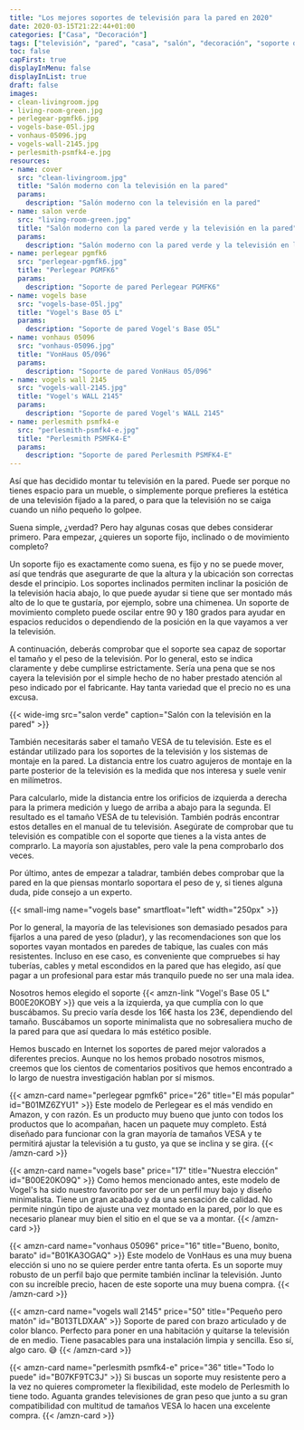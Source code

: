 ```yaml
---
title: "Los mejores soportes de televisión para la pared en 2020"
date: 2020-03-15T21:22:44+01:00
categories: ["Casa", "Decoración"]
tags: ["televisión", "pared", "casa", "salón", "decoración", "soporte de pared", "Vogel's", "Perlegear", "Perlesmith", "VonHaus"]
toc: false
capFirst: true
displayInMenu: false
displayInList: true
draft: false
images:
- clean-livingroom.jpg
- living-room-green.jpg
- perlegear-pgmfk6.jpg
- vogels-base-05l.jpg
- vonhaus-05096.jpg
- vogels-wall-2145.jpg
- perlesmith-psmfk4-e.jpg
resources:
- name: cover
  src: "clean-livingroom.jpg"
  title: "Salón moderno con la televisión en la pared"
  params:
    description: "Salón moderno con la televisión en la pared"
- name: salon verde
  src: "living-room-green.jpg"
  title: "Salón moderno con la pared verde y la televisión en la pared"
  params:
    description: "Salón moderno con la pared verde y la televisión en la pared"
- name: perlegear pgmfk6
  src: "perlegear-pgmfk6.jpg"
  title: "Perlegear PGMFK6"
  params:
    description: "Soporte de pared Perlegear PGMFK6"
- name: vogels base
  src: "vogels-base-05l.jpg"
  title: "Vogel's Base 05 L"
  params:
    description: "Soporte de pared Vogel's Base 05L"
- name: vonhaus 05096
  src: "vonhaus-05096.jpg"
  title: "VonHaus 05/096"
  params:
    description: "Soporte de pared VonHaus 05/096"
- name: vogels wall 2145
  src: "vogels-wall-2145.jpg"
  title: "Vogel's WALL 2145"
  params:
    description: "Soporte de pared Vogel's WALL 2145"
- name: perlesmith psmfk4-e
  src: "perlesmith-psmfk4-e.jpg"
  title: "Perlesmith PSMFK4-E"
  params:
    description: "Soporte de pared Perlesmith PSMFK4-E"
---
```


Así que has decidido montar tu televisión en la pared. Puede ser porque no tienes espacio para un mueble, o simplemente porque prefieres la estética de una televisión fijado a la pared, o para que la televisión no se caiga cuando un niño pequeño lo golpee.

<!--more-->

Suena simple, ¿verdad? Pero hay algunas cosas que debes considerar primero. Para empezar, ¿quieres un soporte fijo, inclinado o de movimiento completo?

Un soporte fijo es exactamente como suena, es fijo y no se puede mover, así que tendrás que asegurarte de que la altura y la ubicación son correctas desde el principio. Los soportes inclinados permiten inclinar la posición de la televisión hacia abajo, lo que puede ayudar si tiene que ser montado más alto de lo que te gustaría, por ejemplo, sobre una chimenea. Un soporte de movimiento completo puede oscilar entre 90 y 180 grados para ayudar en espacios reducidos o dependiendo de la posición en la que vayamos a ver la televisión.

A continuación, deberás comprobar que el soporte sea capaz de soportar el tamaño y el peso de la televisión. Por lo general, esto se indica claramente y debe cumplirse estrictamente. Sería una pena que se nos cayera la televisión por el simple hecho de no haber prestado atención al peso indicado por el fabricante. Hay tanta variedad que el precio no es una excusa.

{{< wide-img src="salon verde" caption="Salón con la televisión en la pared" >}}

También necesitarás saber el tamaño VESA de tu televisión. Este es el estándar utilizado para los soportes de la televisión y los sistemas de montaje en la pared. La distancia entre los cuatro agujeros de montaje en la parte posterior de la televisión es la medida que nos interesa y suele venir en milímetros.

Para calcularlo, mide la distancia entre los orificios de izquierda a derecha para la primera medición y luego de arriba a abajo para la segunda. El resultado es el tamaño VESA de tu televisión. También podrás encontrar estos detalles en el manual de tu televisión. Asegúrate de comprobar que tu televisión es compatible con el soporte que tienes a la vista antes de comprarlo. La mayoría son ajustables, pero vale la pena comprobarlo dos veces.

Por último, antes de empezar a taladrar, también debes comprobar que la pared en la que piensas montarlo soportara el peso de y, si tienes alguna duda, pide consejo a un experto.

{{< small-img name="vogels base" smartfloat="left" width="250px" >}}

Por lo general, la mayoría de las televisiones son demasiado pesados para fijarlos a una pared de yeso (pladur), y las recomendaciones son que los soportes vayan montados en paredes de tabique, las cuales con más resistentes. Incluso en ese caso, es conveniente que compruebes si hay tuberías, cables y metal escondidos en la pared que has elegido, así que pagar a un profesional para estar más tranquilo puede no ser una mala idea.

Nosotros hemos elegido el soporte  {{< amzn-link "Vogel's Base 05 L" B00E20KOBY >}} que veis a la izquierda, ya que cumplía con lo que buscábamos. Su precio varía desde los 16€ hasta los 23€, dependiendo del tamaño. Buscábamos un soporte minimalista que no sobresaliera mucho de la pared para que así quedara lo más estético posible.

Hemos buscado en Internet los soportes de pared mejor valorados a diferentes precios. Aunque no los hemos probado nosotros mismos, creemos que los cientos de comentarios positivos que hemos encontrado a lo largo de nuestra investigación hablan por sí mismos.

{{< amzn-card name="perlegear pgmfk6" price="26" title="El más popular" id="B01MZ6ZYU1" >}}
Este modelo de Perlegear es el más vendido en Amazon, y con razón. Es un producto muy bueno que junto con todos los productos que lo acompañan, hacen un paquete muy completo. Está diseñado para funcionar con la gran mayoría de tamaños VESA y te permitirá ajustar la televisión a tu gusto, ya que se inclina y se gira.
{{< /amzn-card >}}

{{< amzn-card name="vogels base" price="17" title="Nuestra elección" id="B00E20KO9Q" >}}
Como hemos mencionado antes, este modelo de Vogel's ha sido nuestro favorito por ser de un perfil muy bajo y diseño minimalista. Tiene un gran acabado y da una sensación de calidad. No permite ningún tipo de ajuste una vez montado en la pared, por lo que es necesario planear muy bien el sitio en el que se va a montar.
{{< /amzn-card >}}

{{< amzn-card name="vonhaus 05096" price="16" title="Bueno, bonito, barato" id="B01KA3OGAQ" >}}
Este modelo de VonHaus es una muy buena elección si uno no se quiere perder entre tanta oferta. Es un soporte muy robusto de un perfil bajo que permite también inclinar la televisión. Junto con su increíble precio, hacen de este soporte una muy buena compra.
{{< /amzn-card >}}

{{< amzn-card name="vogels wall 2145" price="50" title="Pequeño pero matón" id="B013TLDXAA" >}}
Soporte de pared con brazo articulado y de color blanco. Perfecto para poner en una habitación y quitarse la televisión de en medio. Tiene pasacables para una instalación limpia y sencilla. Eso sí, algo caro. 😅
{{< /amzn-card >}}

{{< amzn-card name="perlesmith psmfk4-e" price="36" title="Todo lo puede" id="B07KF9TC3J" >}}
Si buscas un soporte muy resistente pero a la vez no quieres comprometer la flexibilidad, este modelo de Perlesmith lo tiene todo. Aguanta grandes televisiones de gran peso que junto a su gran compatibilidad con multitud de tamaños VESA lo hacen una excelente compra.
{{< /amzn-card >}}

